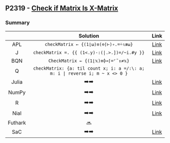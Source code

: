 ## P2319 - [Check if Matrix Is X-Matrix](https://leetcode.com/problems/check-if-matrix-is-x-matrix/)

### Summary

||Solution|Link|
|:-:|:-:|:-:|
|APL|`checkMatrix ← {(1⌊⍵)≡(⊖⌈⊢)∘.=⍨⍳≢⍵}`|[Link](https://github.com/codereport/LeetCode/blob/master/0299_Problem_1.apl)|
|J|`checkMatrix =. {{ (1<.y)-:(\|.>.])=/~i.#y }}`|[Link](https://github.com/codereport/LeetCode/blob/master/0299_Problem_1.ijs)|
|BQN|`CheckMatrix ← {(1⌊𝕩)≡⌽⊸⌈=⌜˜↕≠𝕩}`|[Link](https://github.com/codereport/LeetCode/blob/master/0299_Problem_1.bqn)|
|Q|`checkMatrix: {a: til count x; i: a =/:\: a; m: i \| reverse i; m ~ x <> 0 }`|
|Julia|:arrow_right::arrow_right:|[Link](https://github.com/codereport/LeetCode/blob/master/0299_Problem_1.jl)|
|NumPy|:arrow_right::arrow_right:|[Link](https://github.com/codereport/LeetCode/blob/master/0299_Problem_1.py)|
|R|:arrow_right::arrow_right:|[Link](https://github.com/codereport/LeetCode/blob/master/0299_Problem_1.r)|
|Nial|:arrow_right::arrow_right:|[Link](https://github.com/codereport/LeetCode/blob/master/0299_Problem_1.nial)|
|Futhark|:soon:|
|SaC|:arrow_right::arrow_right:|[Link](https://github.com/codereport/LeetCode/blob/master/0299_Problem_1.sac)|
